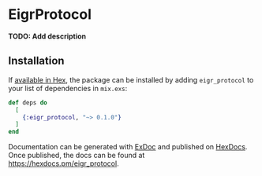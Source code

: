 # EigrProtocol

**TODO: Add description**

## Installation

If [available in Hex](https://hex.pm/docs/publish), the package can be installed
by adding `eigr_protocol` to your list of dependencies in `mix.exs`:

```elixir
def deps do
  [
    {:eigr_protocol, "~> 0.1.0"}
  ]
end
```

Documentation can be generated with [ExDoc](https://github.com/elixir-lang/ex_doc)
and published on [HexDocs](https://hexdocs.pm). Once published, the docs can
be found at <https://hexdocs.pm/eigr_protocol>.

